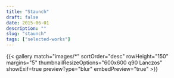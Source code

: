 ```yaml
---
title: "Staunch"
draft: false
date: 2015-06-01
description: ""
slug: "staunch"
tags: ["selected-works"]
---
```


{{< gallery match="images/*" sortOrder="desc" rowHeight="150" margins="5" thumbnailResizeOptions="600x600 q90 Lanczos" showExif=true previewType="blur" embedPreview="true" >}}